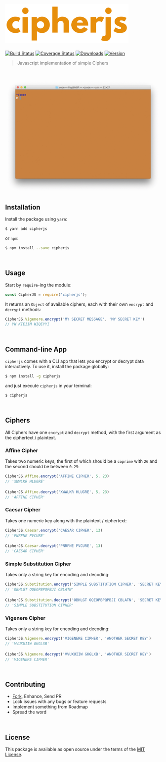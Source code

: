[<img src='media/logo.png' width='400px' />][github-repo]
=========================================================

[![Build Status][shield-travis]][travis]
[![Coverage Status][shield-coveralls]][coveralls]
[![Downloads][shield-downloads]][npm]
[![Version][shield-version]][npm]


> Javascript implementation of simple Ciphers

<br/>

![CipherJS CLI Demo][cli-demo]




## Installation

Install the package using `yarn`:

```bash
$ yarn add cipherjs
```

or `npm`:

```bash
$ npm install --save cipherjs
```

<br/>




## Usage

Start by `require`-ing the module:

```js
const CipherJS = require('cipherjs');
```

It returns an `Object` of available ciphers, each with their own `encrypt` and
`decrypt` methods:

```js
CipherJS.Vigenere.encrypt('MY SECRET MESSAGE', 'MY SECRET KEY')
// YW KIEIIM WIQEYYI
```

<br/>




## Command-line App

`cipherjs` comes with a CLI app that lets you encrypt or decrypt data interactively.
To use it, install the package globally:

```bash
$ npm install -g cipherjs
```

and just execute `cipherjs` in your terminal:

```bash
$ cipherjs
```

<br/>




## Ciphers

All Ciphers have one `encrypt` and `decrypt` method, with the first argument as the
ciphertext / plaintext.


### Affine Cipher

Takes two numeric keys, the first of which should be a `coprime` with `26` and the
second should be between `0-25`:

```js
CipherJS.Affine.encrypt('AFFINE CIPHER', 5, 23)
// 'XWWLKR HLUGRE'

CipherJS.Affine.decrypt('XWWLKR HLUGRE', 5, 23)
// 'AFFINE CIPHER'
```


### Caesar Cipher

Takes one numeric key along with the plaintext / ciphertext:

```js
CipherJS.Caesar.encrypt('CAESAR CIPHER', 13)
// 'PNRFNE PVCURE'

CipherJS.Caesar.decrypt('PNRFNE PVCURE', 13)
// 'CAESAR CIPHER'
```


### Simple Substitution Cipher

Takes only a string key for encoding and decoding:

```js
CipherJS.Substitution.encrypt('SIMPLE SUBSTITUTION CIPHER', 'SECRET KEY')
// 'OBHLGT OQEOPBPQPBJI CBLATN'

CipherJS.Substitution.decrypt('OBHLGT OQEOPBPQPBJI CBLATN', 'SECRET KEY')
// 'SIMPLE SUBSTITUTION CIPHER'
```


### Vigenere Cipher

Takes only a string key for encoding and decoding:

```js
CipherJS.Vigenere.encrypt('VIGENERE CIPHER', 'ANOTHER SECRET KEY')
// 'VVUXUIIW GKGLXB'

CipherJS.Vigenere.decrypt('VVUXUIIW GKGLXB', 'ANOTHER SECRET KEY')
// 'VIGENERE CIPHER'
```

<br/>




## Contributing

 - [Fork][github-fork], Enhance, Send PR
 - Lock issues with any bugs or feature requests
 - Implement something from Roadmap
 - Spread the word

<br/>




## License

This package is available as open source under the terms of the [MIT License][github-license].

<br/>




  [logo]:             media/logo.png
  [cli-demo]:         media/cli.gif

  [npm]:              https://www.npmjs.com/package/cipherjs
  [travis]:           https://travis-ci.org/sheharyarn/cipherjs
  [coveralls]:        https://coveralls.io/github/sheharyarn/cipherjs

  [github-repo]:      https://github.com/sheharyarn/cipherjs
  [github-fork]:      https://github.com/sheharyarn/cipherjs/fork
  [github-license]:   https://github.com/sheharyarn/cipherjs/blob/master/LICENSE

  [shield-travis]:    https://img.shields.io/travis/sheharyarn/cipherjs.svg
  [shield-coveralls]: https://img.shields.io/coveralls/sheharyarn/cipherjs.svg
  [shield-downloads]: https://img.shields.io/npm/dt/cipherjs.svg
  [shield-version]:   https://img.shields.io/npm/v/cipherjs.svg



